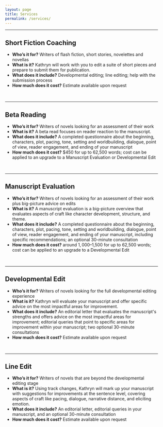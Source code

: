 ```yaml
---
layout: page
title: Services
permalink: /services/
---
```


--- 

## Short Fiction Coaching
- **Who&rsquo;s it for?** Writers of flash fiction, short stories, novelettes and novellas
- **What is it?** Kathryn will work with you to edit a suite of short pieces and prepare to submit them for publication.
- **What does it include?** Developmental editing; line editing; help with the submission process
- **How much does it cost?** Estimate available upon request 

<br>

---

## Beta Reading
- **Who&rsquo;s it for?** Writers of novels looking for an assessment of their work
- **What is it?**  A beta read focuses on reader reaction to the manuscript. 
- **What does it include?** A completed questionnaire about the beginning, characters, plot, pacing, tone, setting and worldbuilding, dialogue, point of view, reader engagement, and ending of your manuscript
- **How much does it cost?** $450 for up to 62,500 words; cost can be applied to an upgrade to a Manuscript Evaluation or Developmental Edit 

<br>

---

## Manuscript Evaluation
- **Who&rsquo;s it for?** Writers of novels looking for an assessment of their work plus big-picture advice on edits 
- **What is it?** A manuscript evaluation is a big-picture overview that evaluates aspects of craft like character development, structure, and theme.
- **What does it include?** A completed questionnaire about the beginning, characters, plot, pacing, tone, setting and worldbuilding, dialogue, point of view, reader engagement, and ending of your manuscript, including specific recommendations; an optional 30-minute consultation
- **How much does it cost?** around $1,000–$1,500 for up to 62,500 words; cost can be applied to an upgrade to a Developmental Edit  

<br>

---

## Developmental Edit
- **Who&rsquo;s it for?** Writers of novels looking for the full developmental editing experience
- **What is it?** Kathryn will evaluate your manuscript and offer specific advice on the most impactful areas for improvement.
- **What does it include?** An editorial letter that evaluates the manuscript's strengths and offers advice on the most impactful areas for improvement; editorial queries that point to specific areas for improvement within your manuscript; two optional 30-minute consultations
- **How much does it cost?** Estimate available upon request

<br>

---

## Line Edit
- **Who&rsquo;s it for?** Writers of novels that are beyond the developmental editing stage
- **What is it?** Using track changes, Kathryn will mark up your manuscript with suggestions for improvements at the sentence level, covering aspects of craft like pacing, dialogue, narrative distance, and eliciting emotion.
- **What does it include?** An editorial letter, editorial queries in your manuscript, and an optional 30-minute consultation
- **How much does it cost?** Estimate available upon request
